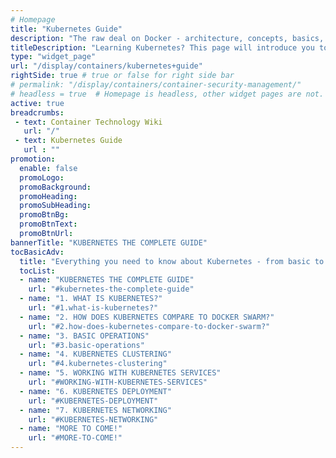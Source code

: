 ```yaml
---
# Homepage
title: "Kubernetes Guide"
description: "The raw deal on Docker - architecture, concepts, basics, opinions, to ninja topics like Docker Swarm and Docker Networking."
titleDescription: "Learning Kubernetes? This page will introduce you to the architecture, comparison with other container orchestrators, basic operations, clustering, Kubernetes services, deployment on-prem and on the cloud, Kubernetes networking, and more."
type: "widget_page"
url: "/display/containers/kubernetes+guide"  
rightSide: true # true or false for right side bar
# permalink: "/display/containers/container-security-management/"
# headless = true  # Homepage is headless, other widget pages are not.
active: true
breadcrumbs:
 - text: Container Technology Wiki
   url: "/"
 - text: Kubernetes Guide
   url : ""
promotion:
  enable: false
  promoLogo: 
  promoBackground: 
  promoHeading:
  promoSubHeading: 
  promoBtnBg:
  promoBtnText: 
  promoBtnUrl: 
bannerTitle: "KUBERNETES THE COMPLETE GUIDE"
tocBasicAdv:
  title: "Everything you need to know about Kubernetes - from basic to advanced:"
  tocList:
  - name: "KUBERNETES THE COMPLETE GUIDE"
    url: "#kubernetes-the-complete-guide"
  - name: "1. WHAT IS KUBERNETES?"
    url: "#1.what-is-kubernetes?"
  - name: "2. HOW DOES KUBERNETES COMPARE TO DOCKER SWARM?"
    url: "#2.how-does-kubernetes-compare-to-docker-swarm?"
  - name: "3. BASIC OPERATIONS"
    url: "#3.basic-operations"
  - name: "4. KUBERNETES CLUSTERING"
    url: "#4.kubernetes-clustering"
  - name: "5. WORKING WITH KUBERNETES SERVICES"
    url: "#WORKING-WITH-KUBERNETES-SERVICES"
  - name: "6. KUBERNETES DEPLOYMENT"
    url: "#KUBERNETES-DEPLOYMENT"
  - name: "7. KUBERNETES NETWORKING"
    url: "#KUBERNETES-NETWORKING"
  - name: "MORE TO COME!"
    url: "#MORE-TO-COME!"
---
```

